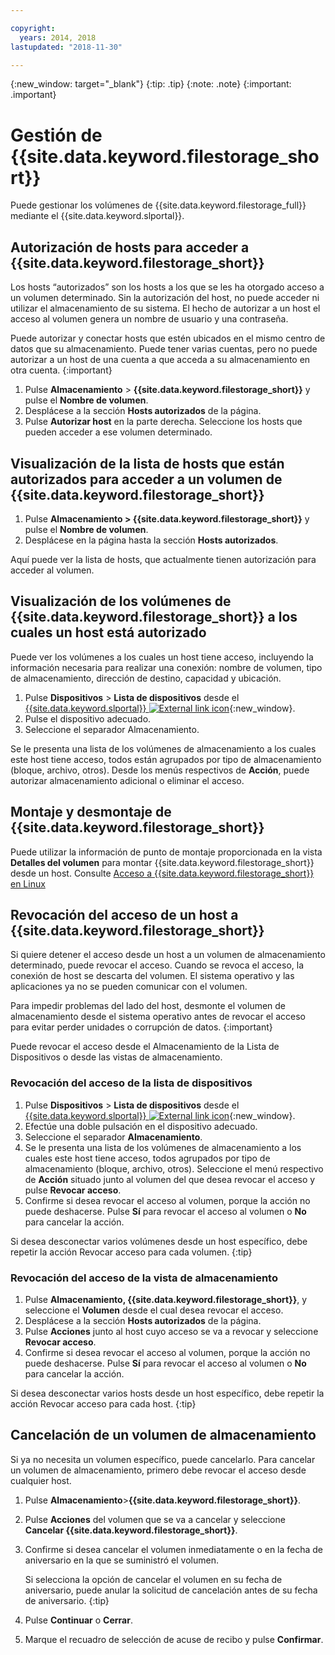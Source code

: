 ```yaml
---

copyright:
  years: 2014, 2018
lastupdated: "2018-11-30"

---
```

{:new_window: target="_blank"}
{:tip: .tip}
{:note: .note}
{:important: .important}


# Gestión de {{site.data.keyword.filestorage_short}}

Puede gestionar los volúmenes de {{site.data.keyword.filestorage_full}} mediante el {{site.data.keyword.slportal}}.

## Autorización de hosts para acceder a {{site.data.keyword.filestorage_short}}

Los hosts “autorizados” son los hosts a los que se les ha otorgado acceso a un volumen determinado. Sin la autorización del host, no puede acceder ni utilizar el almacenamiento de su sistema. El hecho de autorizar a un host el acceso al volumen genera un nombre de usuario y una contraseña.

Puede autorizar y conectar hosts que estén ubicados en el mismo centro de datos que su almacenamiento. Puede tener varias cuentas, pero no puede autorizar a un host de una cuenta a que acceda a su almacenamiento en otra cuenta.
{:important}

1. Pulse **Almacenamiento** > **{{site.data.keyword.filestorage_short}}** y pulse el **Nombre de volumen**.
2. Desplácese a la sección **Hosts autorizados** de la página.
3. Pulse **Autorizar host** en la parte derecha. Seleccione los hosts que pueden acceder a ese volumen determinado.


## Visualización de la lista de hosts que están autorizados para acceder a un volumen de {{site.data.keyword.filestorage_short}}

1. Pulse **Almacenamiento > {{site.data.keyword.filestorage_short}}** y pulse el **Nombre de volumen**.
2. Desplácese en la página hasta la sección **Hosts autorizados**.

Aquí puede ver la lista de hosts, que actualmente tienen autorización para acceder al volumen.


## Visualización de los volúmenes de {{site.data.keyword.filestorage_short}} a los cuales un host está autorizado

Puede ver los volúmenes a los cuales un host tiene acceso, incluyendo la información necesaria para realizar una conexión: nombre de volumen, tipo de almacenamiento, dirección de destino, capacidad y ubicación.

1. Pulse **Dispositivos** > **Lista de dispositivos** desde el [{{site.data.keyword.slportal}} ![External link icon](../../icons/launch-glyph.svg "External link icon")](https://control.softlayer.com/){:new_window}.
2. Pulse el dispositivo adecuado.
2. Seleccione el separador Almacenamiento.

Se le presenta una lista de los volúmenes de almacenamiento a los cuales este host tiene acceso, todos están agrupados por tipo de almacenamiento (bloque, archivo, otros). Desde los menús respectivos de **Acción**, puede autorizar almacenamiento adicional o eliminar el acceso.


## Montaje y desmontaje de {{site.data.keyword.filestorage_short}}

Puede utilizar la información de punto de montaje proporcionada en la vista **Detalles del volumen** para montar {{site.data.keyword.filestorage_short}} desde un host. Consulte [Acceso a {{site.data.keyword.filestorage_short}} en Linux](accessing-file-storage-linux.html)


## Revocación del acceso de un host a {{site.data.keyword.filestorage_short}}

Si quiere detener el acceso desde un host a un volumen de almacenamiento determinado, puede revocar el acceso. Cuando se revoca el acceso, la conexión de host se descarta del volumen. El sistema operativo y las aplicaciones ya no se pueden comunicar con el volumen.

Para impedir problemas del lado del host, desmonte el volumen de almacenamiento desde el sistema operativo antes de revocar el acceso para evitar perder unidades o corrupción de datos.
{:important}

Puede revocar el acceso desde el Almacenamiento de la Lista de Dispositivos o desde las vistas de almacenamiento.

### Revocación del acceso de la lista de dispositivos

1. Pulse **Dispositivos** > **Lista de dispositivos** desde el [{{site.data.keyword.slportal}} ![External link icon](../../icons/launch-glyph.svg "External link icon")](https://control.softlayer.com/){:new_window}.
2. Efectúe una doble pulsación en el dispositivo adecuado.
3. Seleccione el separador **Almacenamiento**.
4. Se le presenta una lista de los volúmenes de almacenamiento a los cuales este host tiene acceso, todos agrupados por tipo de almacenamiento (bloque, archivo, otros). Seleccione el menú respectivo de **Acción** situado junto al volumen del que desea revocar el acceso y pulse **Revocar acceso**.
5. Confirme si desea revocar el acceso al volumen, porque la acción no puede deshacerse. Pulse **Sí** para revocar el acceso al volumen o **No** para cancelar la acción.

Si desea desconectar varios volúmenes desde un host específico, debe repetir la acción Revocar acceso para cada volumen.
{:tip}


### Revocación del acceso de la vista de almacenamiento

1. Pulse **Almacenamiento, {{site.data.keyword.filestorage_short}}**, y seleccione el **Volumen** desde el cual desea revocar el acceso.
2. Desplácese a la sección **Hosts autorizados** de la página.
3. Pulse **Acciones** junto al host cuyo acceso se va a revocar y seleccione **Revocar acceso**.
4. Confirme si desea revocar el acceso al volumen, porque la acción no puede deshacerse. Pulse **Sí** para revocar el acceso al volumen o **No** para cancelar la acción.

Si desea desconectar varios hosts desde un host específico, debe repetir la acción Revocar acceso para cada host.
{:tip}


## Cancelación de un volumen de almacenamiento

Si ya no necesita un volumen específico, puede cancelarlo. Para cancelar un volumen de almacenamiento, primero debe revocar el acceso desde cualquier host.

1. Pulse **Almacenamiento**>**{{site.data.keyword.filestorage_short}}**.
2. Pulse **Acciones** del volumen que se va a cancelar y seleccione **Cancelar {{site.data.keyword.filestorage_short}}**.
3. Confirme si desea cancelar el volumen inmediatamente o en la fecha de aniversario en la que se suministró el volumen.

   Si selecciona la opción de cancelar el volumen en su fecha de aniversario, puede anular la solicitud de cancelación antes de su fecha de aniversario.
   {:tip}
4. Pulse **Continuar** o **Cerrar**.
5. Marque el recuadro de selección de acuse de recibo y pulse **Confirmar**.
